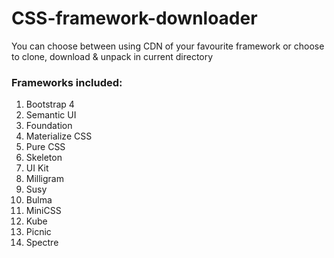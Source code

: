 # CSS-framework-downloader

You can choose between using CDN of your favourite framework or choose to clone, download & unpack in current directory

### Frameworks included:

1. Bootstrap 4
2. Semantic UI
3. Foundation
4. Materialize CSS
5. Pure CSS
6. Skeleton
7. UI Kit
8. Milligram
9. Susy
10. Bulma
11. MiniCSS
12. Kube
13. Picnic
14. Spectre
